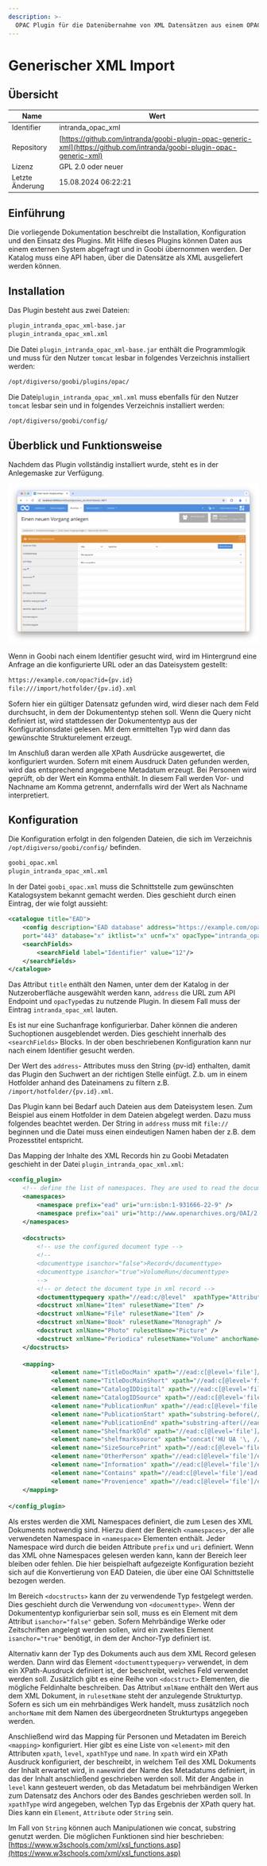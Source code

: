 ```yaml
---
description: >-
  OPAC Plugin für die Datenübernahme von XML Datensätzen aus einem OPAC
---
```


# Generischer XML Import

## Übersicht

Name                     | Wert
-------------------------|-----------
Identifier               | intranda_opac_xml
Repository               | [https://github.com/intranda/goobi-plugin-opac-generic-xml](https://github.com/intranda/goobi-plugin-opac-generic-xml)
Lizenz              | GPL 2.0 oder neuer 
Letzte Änderung    | 15.08.2024 06:22:21


## Einführung
Die vorliegende Dokumentation beschreibt die Installation, Konfiguration und den Einsatz des Plugins. Mit Hilfe dieses Plugins können Daten aus einem externen System abgefragt und in Goobi übernommen werden. Der Katalog muss eine API haben, über die Datensätze als XML ausgeliefert werden können.


## Installation
Das Plugin besteht aus zwei Dateien:

```bash
plugin_intranda_opac_xml-base.jar
plugin_intranda_opac_xml.xml
```

Die Datei `plugin_intranda_opac_xml-base.jar` enthält die Programmlogik und muss für den Nutzer `tomcat` lesbar in folgendes Verzeichnis installiert werden:

```bash
/opt/digiverso/goobi/plugins/opac/
```

Die Datei`plugin_intranda_opac_xml.xml` muss ebenfalls für den Nutzer `tomcat` lesbar sein und in folgendes Verzeichnis installiert werden:

```bash
/opt/digiverso/goobi/config/
```

## Überblick und Funktionsweise
Nachdem das Plugin vollständig installiert wurde, steht es in der Anlegemaske zur Verfügung.

![Anlegemaske mit Auswahl des Plugins](images/goobi-plugin-opac-generic-xml_screen1_de.png)

Wenn in Goobi nach einem Identifier gesucht wird, wird im Hintergrund eine Anfrage an die konfigurierte URL oder an das Dateisystem gestellt:

```bash
https://example.com/opac?id={pv.id}
file:///import/hotfolder/{pv.id}.xml
```

Sofern hier ein gültiger Datensatz gefunden wird, wird dieser nach dem Feld durchsucht, in dem der Dokumententyp stehen soll. Wenn die Query nicht definiert ist, wird stattdessen der Dokumententyp aus der Konfigurationsdatei gelesen. Mit dem ermittelten Typ wird dann das gewünschte Strukturelement erzeugt.

Im Anschluß daran werden alle XPath Ausdrücke ausgewertet, die konfiguriert wurden. Sofern mit einem Ausdruck Daten gefunden werden, wird das entsprechend angegebene Metadatum erzeugt. Bei Personen wird geprüft, ob der Wert ein Komma enthält. In diesem Fall werden Vor- und Nachname am Komma getrennt, andernfalls wird der Wert als Nachname interpretiert.


## Konfiguration
Die Konfiguration erfolgt in den folgenden Dateien, die sich im Verzeichnis `/opt/digiverso/goobi/config/` befinden.

```bash
goobi_opac.xml
plugin_intranda_opac_xml.xml
```

In der Datei `goobi_opac.xml` muss die Schnittstelle zum gewünschten Katalogsystem bekannt gemacht werden. Dies geschieht durch einen Eintrag, der wie folgt aussieht:

```xml
<catalogue title="EAD">
    <config description="EAD database" address="https://example.com/opac?id={pv.id}"
    port="443" database="x" iktlist="x" ucnf="x" opacType="intranda_opac_xml" />
    <searchFields>
        <searchField label="Identifier" value="12"/>
    </searchFields>
</catalogue>
```

Das Attribut `title` enthält den Namen, unter dem der Katalog in der Nutzeroberfläche ausgewählt werden kann, `address` die URL zum API Endpoint und `opacType`das zu nutzende Plugin. In diesem Fall muss der Eintrag `intranda_opac_xml` lauten.

Es ist nur eine Suchanfrage konfigurierbar. Daher können die anderen Suchoptionen ausgeblendet werden. Dies geschieht innerhalb des `<searchFields>` Blocks. In der oben beschriebenen Konfiguration kann nur nach einem Identifier gesucht werden.

Der Wert des `address`- Attributes muss den String {pv-id} enthalten, damit das Plugin den Suchwert an der richtigen Stelle einfügt. Z.b. um in einem Hotfolder anhand des Dateinamens zu filtern z.B. `/import/hotfolder/{pv.id}.xml`.

Das Plugin kann bei Bedarf auch Dateien aus dem Dateisystem lesen. Zum Beispiel aus einem Hotfolder in dem Dateien abgelegt werden. Dazu muss folgendes beachtet werden. Der String in `address` muss mit `file://` beginnen und die Datei muss einen eindeutigen Namen haben der z.B. dem Prozesstitel entspricht.

Das Mapping der Inhalte des XML Records hin zu Goobi Metadaten geschieht in der Datei `plugin_intranda_opac_xml.xml`:

```xml
<config_plugin>
    <!-- define the list of namespaces. They are used to read the document and run xpath queries -->
    <namespaces>
        <namespace prefix="ead" uri="urn:isbn:1-931666-22-9" />
        <namespace prefix="oai" uri="http://www.openarchives.org/OAI/2.0/" />
    </namespaces>

    <docstructs>
        <!-- use the configured document type -->
        <!--
        <documenttype isanchor="false">Record</documenttype>
        <documenttype isanchor="true">VolumeRun</documenttype>
        -->
        <!-- or detect the document type in xml record -->
        <doctumenttypequery xpath="//ead:c/@level"  xpathType="Attribute" />
        <docstruct xmlName="Item" rulesetName="Item" />
        <docstruct xmlName="File" rulesetName="Item" />
        <docstruct xmlName="Book" rulesetName="Monograph" />
        <docstruct xmlName="Photo" rulesetName="Picture" />
        <docstruct xmlName="Periodica" rulesetName="Volume" anchorName="Periodical"/>
    </docstructs>

    <mapping>
            <element name="TitleDocMain" xpath="//ead:c[@level='file']/ead:did/ead:unittitle" level="topstruct" xpathType="Element"/>
            <element name="TitleDocMainShort" xpath="//ead:c[@level='file']/ead:did/ead:unittitle" level="topstruct" xpathType="Element"/>
            <element name="CatalogIDDigital" xpath="//ead:c[@level='file']/@id" level="topstruct" xpathType="Attribute"/>
            <element name="CatalogIDSource" xpath="//ead:c[@level='file']/@id" level="topstruct" xpathType="Attribute"/>
            <element name="PublicationRun" xpath="//ead:c[@level='file']/ead:did/ead:unitdate" level="topstruct" xpathType="Element"/>
            <element name="PublicationStart" xpath="substring-before(//ead:c[@level='file']/ead:did/ead:unitdate/@normal\, '/')" level="topstruct" xpathType="String"/>
            <element name="PublicationEnd" xpath="substring-after(//ead:c[@level='file']/ead:did/ead:unitdate/@normal\, '/')" level="topstruct" xpathType="String"/>
            <element name="ShelfmarkOld" xpath="//ead:c[@level='file']/ead:did/ead:unitid[@type='Altsignatur']" level="topstruct" xpathType="Element"/>
            <element name="shelfmarksource" xpath="concat('HU UA '\, //ead:c[@level='collection']/ead:did/ead:unitid\, ' Nr. '\, //ead:c[@level='file']/ead:did/ead:unitid)" level="topstruct" xpathType="String"/>
            <element name="SizeSourcePrint" xpath="//ead:c[@level='file']/ead:did/ead:physdesc/ead:extent" level="topstruct" xpathType="Element"/>
            <element name="OtherPerson" xpath="//ead:c[@level='file']/ead:odd/ead:p" level="topstruct" xpathType="Element"/>
            <element name="Information" xpath="//ead:c[@level='file']/ead:did/ead:abstract[@type='Enthält']" level="topstruct" xpathType="Element"/>
            <element name="Contains" xpath="//ead:c[@level='file']/ead:did/ead:abstract[@type='Darin']" level="topstruct" xpathType="Element"/>
            <element name="Provenience" xpath="//ead:c[@level='file']/ead:did/ead:origination" level="topstruct" xpathType="Element"/>
    </mapping>

</config_plugin>
```

Als erstes werden die XML Namespaces definiert, die zum Lesen des XML Dokuments notwendig sind. Hierzu dient der Bereich `<namespaces>`, der alle verwendeten Namespace in `<namespace>` Elementen enthält. Jeder Namespace wird durch die beiden Attribute `prefix` und `uri` definiert. Wenn das XML ohne Namespaces gelesen werden kann, kann der Bereich leer bleiben oder fehlen. Die hier beispielhaft aufgezeigte Konfiguration bezieht sich auf die Konvertierung von EAD Dateien, die über eine OAI Schnittstelle bezogen werden.

Im Bereich `<docstructs>` kann der zu verwendende Typ festgelegt werden. Dies geschieht durch die Verwendung von `<documenttype>`. Wenn der Dokumententyp konfigurierbar sein soll, muss es ein Element mit dem Attribut `isanchor="false"` geben. Sofern Mehrbändige Werke oder Zeitschriften angelegt werden sollen, wird ein zweites Element `isanchor="true"` benötigt, in dem der Anchor-Typ definiert ist.

Alternativ kann der Typ des Dokuments auch aus dem XML Record gelesen werden. Dann wird das Element `<doctumenttypequery>` verwendet, in dem ein XPath-Ausdruck definiert ist, der beschreibt, welches Feld verwendet werden soll. Zusätzlich gibt es eine Reihe von `<docstruct>` Elementen, die mögliche Feldinhalte beschreiben. Das Attribut `xmlName` enthält den Wert aus dem XML Dokument, in `rulesetName` steht der anzulegende Strukturtyp. Sofern es sich um ein mehrbändiges Werk handelt, muss zusätzlich noch `anchorName` mit dem Namen des übergeordneten Strukturtyps angegeben werden.

Anschließend wird das Mapping für Personen und Metadaten im Bereich `<mapping>` konfiguriert. Hier gibt es eine Liste von `<element>` mit den Attributen `xpath`, `level`, `xpathType` und `name`. In `xpath` wird ein XPath Ausdruck konfiguriert, der beschreibt, in welchem Teil des XML Dokuments der Inhalt erwartet wird, in `name`wird der Name des Metadatums definiert, in das der Inhalt anschließend geschrieben werden soll. Mit der Angabe in `level` kann gesteuert werden, ob das Metadatum bei mehrbändigen Werken zum Datensatz des Anchors oder des Bandes geschrieben werden soll. In `xpathType` wird angegeben, welchen Typ das Ergebnis der XPath query hat. Dies kann ein `Element`, `Attribute` oder `String` sein.

Im Fall von `String` können auch Manipulationen wie concat, substring genutzt werden. Die möglichen Funktionen sind hier beschrieben: [https://www.w3schools.com/xml/xsl_functions.asp](https://www.w3schools.com/xml/xsl_functions.asp)